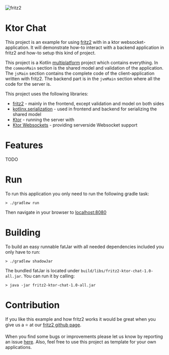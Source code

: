 ![fritz2](https://www.fritz2.dev/images/fritz2_logo_grey.png)

# Ktor Chat

This project is an example for using [fritz2](https://www.fritz2.dev/) with in a ktor websocket-application.
It will demonstrate how-to interact with a backend application in fritz2 and how-to setup this kind of project.

This project is a Kotlin [multiplatform](https://kotlinlang.org/docs/reference/multiplatform.html) project which contains everything.
In the `commonMain` section is the shared model and validation of the application.
The `jsMain` section contains the complete code of the client-application written with fritz2. 
The backend part is in the `jvmMain` section where all the code for the server is.

This project uses the following libraries:
* [fritz2](https://github.com/jwstegemann/fritz2) - mainly in the frontend, except validation and model on both sides
* [kotlinx.serialization](https://github.com/Kotlin/kotlinx.serialization) - used in frontend and backend for serializing the shared model
* [Ktor](https://ktor.io/) - running the server with
* [Ktor Websockets](https://ktor.io/docs/servers-features-websockets.html) - providing serverside Websocket support

# Features
TODO

# Run
To run this application you only need to run the following gradle task:
```
> ./gradlew run 
``` 
Then navigate in your browser to [localhost:8080](http://localhost:8080/)

# Building
To build an easy runnable fatJar with all needed dependencies included you only have to run:
```
> ./gradlew shadowJar 
``` 
The bundled fatJar is located under `build/libs/fritz2-ktor-chat-1.0-all.jar`.
You can run it by calling:
```
> java -jar fritz2-ktor-chat-1.0-all.jar
``` 

# Contribution
If you like this example and how fritz2 works it would be great 
when you give us a &#11088; at our [fritz2 github page](https://github.com/jwstegemann/fritz2).

When you find some bugs or improvements please let us know by reporting an issue 
[here](https://github.com/jamowei/fritz2-spring-todomvc/issues).
Also, feel free to use this project as template for your own applications.